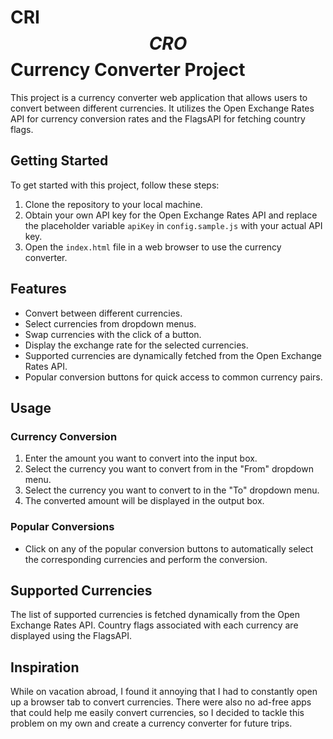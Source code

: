 # CRI$$ CRO$$ Currency Converter Project

This project is a currency converter web application that allows users to convert between different currencies. It utilizes the Open Exchange Rates API for currency conversion rates and the FlagsAPI for fetching country flags.

## Getting Started

To get started with this project, follow these steps:

1. Clone the repository to your local machine.
2. Obtain your own API key for the Open Exchange Rates API and replace the placeholder variable `apiKey` in `config.sample.js` with your actual API key.
3. Open the `index.html` file in a web browser to use the currency converter.

## Features

- Convert between different currencies.
- Select currencies from dropdown menus.
- Swap currencies with the click of a button.
- Display the exchange rate for the selected currencies.
- Supported currencies are dynamically fetched from the Open Exchange Rates API.
- Popular conversion buttons for quick access to common currency pairs.

## Usage

### Currency Conversion

1. Enter the amount you want to convert into the input box.
2. Select the currency you want to convert from in the "From" dropdown menu.
3. Select the currency you want to convert to in the "To" dropdown menu.
4. The converted amount will be displayed in the output box.

### Popular Conversions

- Click on any of the popular conversion buttons to automatically select the corresponding currencies and perform the conversion.

## Supported Currencies

The list of supported currencies is fetched dynamically from the Open Exchange Rates API. Country flags associated with each currency are displayed using the FlagsAPI.

## Inspiration

While on vacation abroad, I found it annoying that I had to constantly open up a browser tab to convert currencies. There were also no ad-free apps that could help me easily convert currencies, so I decided to tackle this problem on my own and create a currency converter for future trips.


